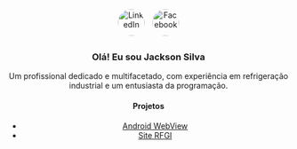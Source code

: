 <div align="center">
  <a href="https://www.linkedin.com/in/jackson-silva-12978762/" target="_blank" style="text-decoration: none; display: inline-block; margin: 5px;">
    <img src="https://img.icons8.com/material-outlined/48/000000/linkedin.png" alt="LinkedIn" width="48" height="48" style="border-radius: 50%;">
  </a>

  <a href="https://www.facebook.com/profile.php?id=100093133436666" target="_blank" style="text-decoration: none; display: inline-block; margin: 5px;">
    <img src="https://img.icons8.com/material-outlined/48/000000/facebook.png" alt="Facebook" width="48" height="48" style="border-radius: 50%;">
  </a>

</div>

<div align="center">
  <h3>Olá! Eu sou Jackson Silva</h3>
  <p>Um profissional dedicado e multifacetado, com experiência em refrigeração industrial e um entusiasta da programação.
</p>
</div>

<div align="center">
  <h4>Projetos</h4>
  <ul>
    <li>
      <a href="https://github.com/Jacker-s/Android-Webview" target="_blank">Android WebView</a>
    </li>
    <li>
      <a href="https://github.com/Jacker-s/rfgi" target="_blank">Site RFGI</a>
    </li>
  </ul>
</div>
